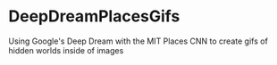 # DeepDreamPlacesGifs
Using Google's Deep Dream with the MIT Places CNN to create gifs of hidden worlds inside of images
